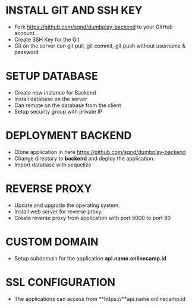 # INSTALL GIT AND SSH KEY

- Fork https://github.com/sgnd/dumbplay-backend to your GitHub account.
- Create SSH Key for the Git
- Git on the server can git pull, git commit, git push without username & password

# SETUP DATABASE

- Create new instance for Backend
- Install database on the server
- Can remote on the database from the client
- Setup security group with private IP

# DEPLOYMENT BACKEND

- Clone application in here https://github.com/sgnd/dumbplay-backend
- Change directory to **backend** and deploy the application.
- Import database with sequelize

# REVERSE PROXY

- Update and upgrade the operating system.
- Install web server for reverse proxy.
- Create reverse proxy from application with port 5000 to port 80

# CUSTOM DOMAIN

- Setup subdomain for the application **api.name.onlinecamp.id**

# SSL CONFIGURATION

- The applications can access from **https://**api.name.onlinecamp.id

